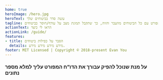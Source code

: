 ```yaml
---
home: true
heroImage: /hero.jpg
heroText: עשה סדר בביטוחים שלך
tagline: האם אתה משלם מאות שקלים בחודש ולא זוכר על מה? תן לנו להפיק עבורך דו”ח מפורט עם כל הביטוחים מהעבר והווה, כך שתקבל תמונת מצב על עודף/חוסר בביטוחים
actionText: הראו לי כיצד
actionLink: /guide/
features:
- title: הסבר על כפילות ביטוחים
  details: מידע מידע מידע מידע.
footer: MIT Licensed | Copyright © 2018-present Evan You
---
```


<h3> על מנת שנוכל להפיק עבורך את הדו”ח המפורט עליך למלא מספר נתונים</h3>
<dataForm/>